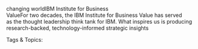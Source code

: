 changing worldIBM Institute 
for Business  
ValueFor two decades, the IBM Institute for Business Value has served  
as the thought leadership think tank for IBM. What inspires us is 
producing research-backed, technology-informed strategic insights 

   Tags & Topics:
   